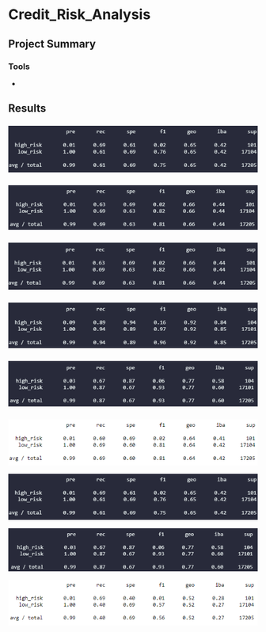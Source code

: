 # Credit_Risk_Analysis
## Project Summary

### Tools
-

## Results
###
![](Resources/randomOversampling1.png)
###
![](Resources/SMOTE2.png)
###
![](Resources/clusterCentroids3.png)
###
![](Resources/easyensemble6.png)
###
![](Resources/imbalanced4.png)
###
![](Resources/overunder6.png)

![](Resources/randomOversampling1.png)

![](Resources/randomforest6.png)

![](Resources/under5.png)
